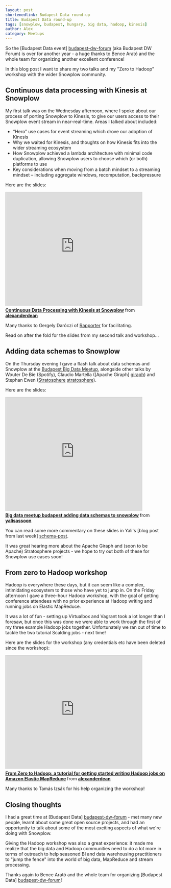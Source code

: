 ```yaml
---
layout: post
shortenedlink: Budapest Data round-up
title: Budapest Data round-up
tags: [snowplow, budapest, hungary, big data, hadoop, kinesis]
author: Alex
category: Meetups
---
```


So the [Budapest Data event] [budapest-dw-forum] (aka Budapest DW Forum) is over for another year - a huge thanks to Bence Arató and the whole team for organizing another excellent conference!

In this blog post I want to share my two talks and my "Zero to Hadoop" workshop with the wider Snowplow community.

<div class="html">
<h2><a name="kinesis">Continuous data processing with Kinesis at Snowplow</a></h2>
</div>

My first talk was on the Wednesday afternoon, where I spoke about our process of porting Snowplow to Kinesis, to give our users access to their Snowplow event stream in near-real-time. Areas I talked about included:

* “Hero” use cases for event streaming which drove our adoption of Kinesis
* Why we waited for Kinesis, and thoughts on how Kinesis fits into the wider streaming ecosystem
* How Snowplow achieved a lambda architecture with minimal code duplication, allowing Snowplow users to choose which (or both) platforms to use
* Key considerations when moving from a batch mindset to a streaming mindset – including aggregate windows, recomputation, backpressure

Here are the slides:

<iframe src="http://www.slideshare.net/slideshow/embed_code/35842830" width="427" height="356" frameborder="0" marginwidth="0" marginheight="0" scrolling="no" style="border:1px solid #CCC; border-width:1px 1px 0; margin-bottom:5px; max-width: 100%;" allowfullscreen> </iframe> <div style="margin-bottom:5px"> <strong> <a href="https://www.slideshare.net/alexanderdean/continuous-data-processing-with-kinesis-at-snowplow" title="Continuous Data Processing with Kinesis at Snowplow" target="_blank">Continuous Data Processing with Kinesis at Snowplow</a> </strong> from <strong><a href="http://www.slideshare.net/alexanderdean" target="_blank">alexanderdean</a></strong> </div>

Many thanks to Gergely Daróczi of [Rapporter](http://rapporter.net) for facilitating.

Read on after the fold for the slides from my second talk and workshop...

<!--more-->

<div class="html">
<h2><a name="schemas">Adding data schemas to Snowplow</a></h2>
</div>

On the Thursday evening I gave a flash talk about data schemas and Snowplow at the [Budapest Big Data Meetup][bbdm], alongside other talks by Wouter De Bie (Spotify), Claudio Martella ([Apache Giraph] [giraph]) and Stephan Ewen ([Stratosphere] [stratosphere]).

Here are the slides:

<iframe src="http://www.slideshare.net/slideshow/embed_code/35561513" width="427" height="356" frameborder="0" marginwidth="0" marginheight="0" scrolling="no" style="border:1px solid #CCC; border-width:1px 1px 0; margin-bottom:5px; max-width: 100%;" allowfullscreen> </iframe> <div style="margin-bottom:5px"> <strong> <a href="https://www.slideshare.net/yalisassoon/big-data-meetup-budapest-adding-data-schemas-to-snowplow" title="Big data meetup budapest adding data schemas to snowplow" target="_blank">Big data meetup budapest adding data schemas to snowplow</a> </strong> from <strong><a href="http://www.slideshare.net/yalisassoon" target="_blank">yalisassoon</a></strong> </div>

You can read some more commentary on these slides in Yali's [blog post from last week] [schema-post].

It was great hearing more about the Apache Giraph and (soon to be Apache) Stratosphere projects - we hope to try out both of these for Snowplow use cases soon!

<div class="html">
<h2><a name="workshop">From zero to Hadoop workshop</a></h2>
</div>

Hadoop is everywhere these days, but it can seem like a complex, intimidating ecosystem to those who have yet to jump in. On the Friday afternoon I gave a three-hour Hadoop workshop, with the goal of getting conference attendees with no prior experience at Hadoop writing and running jobs on Elastic MapReduce.

It was a lot of fun - setting up Virtualbox and Vagrant took a lot longer than I foresaw, but once this was done we were able to work through the first of my three example Hadoop jobs together. Unfortunately we ran out of time to tackle the two tutorial Scalding jobs - next time!

Here are the slides for the workshop (any credentials etc have been deleted since the workshop):

<iframe src="http://www.slideshare.net/slideshow/embed_code/35842664" width="427" height="356" frameborder="0" marginwidth="0" marginheight="0" scrolling="no" style="border:1px solid #CCC; border-width:1px 1px 0; margin-bottom:5px; max-width: 100%;" allowfullscreen> </iframe> <div style="margin-bottom:5px"> <strong> <a href="https://www.slideshare.net/alexanderdean/from-zero-to-hadoop" title="From Zero to Hadoop: a tutorial for getting started writing Hadoop jobs on Amazon Elastic MapReduce" target="_blank">From Zero to Hadoop: a tutorial for getting started writing Hadoop jobs on Amazon Elastic MapReduce</a> </strong> from <strong><a href="http://www.slideshare.net/alexanderdean" target="_blank">alexanderdean</a></strong> </div>

Many thanks to Tamás Izsák for his help organizing the workshop!

<div class="html">
<h2><a name="conclusion">Closing thoughts</a></h2>
</div>

I had a great time at [Budapest Data] [budapest-dw-forum] - met many new people, learnt about some great open source projects, and had an opportunity to talk about some of the most exciting aspects of what we're doing with Snowplow.

Giving the Hadoop workshop was also a great experience: it made me realize that the big data and Hadoop communities need to do a lot more in terms of outreach to help seasoned BI and data warehousing practitioners to "jump the fence" into the world of big data, MapReduce and stream processing.

Thanks again to Bence Arató and the whole team for organizing [Budapest Data] [budapest-dw-forum]!

[budapest-dw-forum]: http://2014.budapestdwforum.com/
[budapest-talks]: http://2014.budapestdwforum.com/talks/#alexdean

[bbdm]: http://www.meetup.com/Big-Data-Meetup-Budapest/events/186924342/

[giraph]: https://giraph.apache.org/
[stratosphere]: http://stratosphere.eu/
[schema-post]: /blog/2014/06/06/making-snowplow-schemas-flexible-a-technical-approach/
